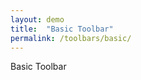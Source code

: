 ```yaml
---
layout: demo
title:  "Basic Toolbar"
permalink: /toolbars/basic/
---
```


<div class="board">
  <div class="toolbar">Basic Toolbar</div>
</div>
